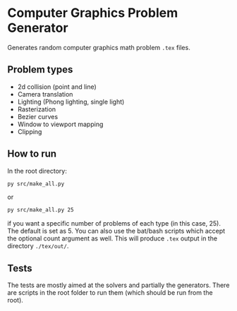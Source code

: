 # Computer Graphics Problem Generator

Generates random computer graphics math problem `.tex` files.

## Problem types
* 2d collision (point and line)
* Camera translation
* Lighting (Phong lighting, single light)
* Rasterization
* Bezier curves
* Window to viewport mapping
* Clipping

## How to run
In the root directory:
```bash
py src/make_all.py
```
or
```bash
py src/make_all.py 25
```
if you want a specific number of problems of each type (in this case, 25). The default is set as 5. You can also use the bat/bash scripts which accept the optional count argument as well. This will produce `.tex` output in the directory `./tex/out/`.

## Tests
The tests are mostly aimed at the solvers and partially the generators. There are scripts in the root folder to run them (which should be run from the root).
